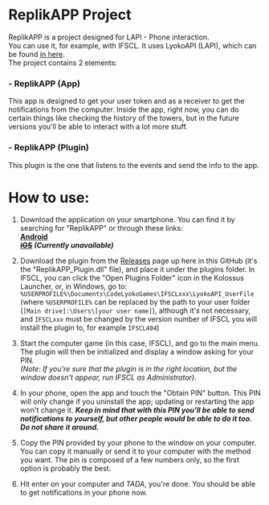ReplikAPP Project
======
ReplikAPP is a project designed for LAPI - Phone interaction.\
You can use it, for example, with IFSCL. It uses LyokoAPI (LAPI), which can be found [in here](https://github.com/LyokoAPI/LyokoAPI "LAPI's GitHub").\
The project contains 2 elements:

### - ReplikAPP (App)
This app is designed to get your user token and as a receiver to get the notifications from the computer.
Inside the app, right now, you can do certain things like checking the history of the towers, but in the future versions you'll be able to interact with a lot more stuff.

### - ReplikAPP (Plugin)
This plugin is the one that listens to the events and send the info to the app.


How to use:
======
1. Download the application on your smartphone. You can find it by searching for "ReplikAPP" or through these links:<br>
**[Android](https://play.google.com/store/apps/details?id=com.karuzohikari.lyokoapp)**<br>
**~~[iOS](https://apps.apple.com/app/replikapp/id1495977213)~~ *(Currently unavailable)***

2. Download the plugin from the [Releases](https://github.com/KaruzoHikari/ReplikAPP/releases/latest) page up here in this GitHub (it's the "ReplikAPP_Plugin.dll" file), and place it under the plugins folder. In IFSCL, you can click the "Open Plugins Folder" icon in the Kolossus Launcher, or, in Windows, go to:
```%USERPROFILE%\Documents\CodeLyokoGames\IFSCLxxx\LyokoAPI_UserFile```
(where ```%USERPROFILE%``` can be replaced by the path to your user folder (```[Main drive]:\Users\[your user name]```), although it's not necessary, and ```IFSCLxxx``` must be changed by the version number of IFSCL you will install the plugin to, for example ```IFSCL404```)

3. Start the computer game (in this case, IFSCL), and go to the main menu. The plugin will then be initialized and display a window asking for your PIN.\
*(Note: If you're sure that the plugin is in the right location, but the window doesn't appear, run IFSCL as Administrator)*.

4. In your phone, open the app and touch the "Obtain PIN" button. This PIN will only change if you uninstall the app; updating or restarting the app won't change it. ***Keep in mind that with this PIN you'll be able to send notifications to yourself, but other people would be able to do it too. Do not share it around.***

5. Copy the PIN provided by your phone to the window on your computer. You can copy it manually or send it to your computer with the method you want. The pin is composed of a few numbers only, so the first option is probably the best.

6. Hit enter on your computer and *TADA*, you're done. You should be able to get notifications in your phone now.
